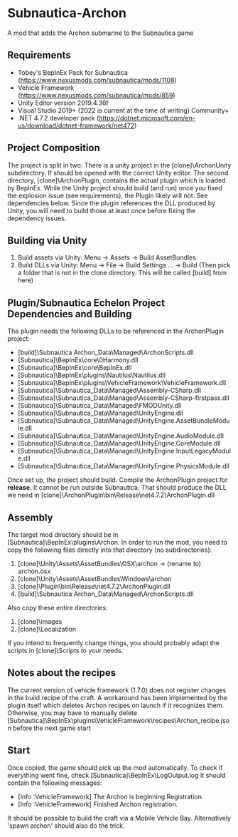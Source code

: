 # Subnautica-Archon
A mod that adds the Archon submarine to the Subnautica game

## Requirements
- Tobey's BepInEx Pack for Subnautica (https://www.nexusmods.com/subnautica/mods/1108)
- Vehicle Framework (https://www.nexusmods.com/subnautica/mods/859)
- Unity Editor version 2019.4.36f
- Visual Studio 2019+ (2022 is current at the time of writing) Community+
- .NET 4.7.2 developer pack (https://dotnet.microsoft.com/en-us/download/dotnet-framework/net472)

## Project Composition
The project is split in two: There is a unity project in the [clone]\ArchonUnity subdirectory. If should be opened with the correct Unity editor. The second directory, [clone]\ArchonPlugin, contains the actual plugin which is loaded by BepInEx.
While the Unity project should build (and run) once you fixed the explosion issue (see requirements), the Plugin likely will not.
See dependencies below. Since the plugin references the DLL produced by Unity, you will need to build those at least once before fixing the dependency issues.

## Building via Unity
1) Build assets via Unity: Menu -> Assets -> Build AssetBundles
2) Build DLLs via Unity: Menu -> File -> Build Settings ... -> Build 
(Then pick a folder that is not in the clone directory.  This will be called [build] from here)

## Plugin/Subnautica Echelon Project Dependencies and Building
The plugin needs the following DLLs to be referenced in the ArchonPlugin project:
- [build]\Subnautica Archon_Data\Managed\ArchonScripts.dll
- [Subnautica]\BepInEx\core\0Harmony.dll
- [Subnautica]\BepInEx\core\BepInEx.dll
- [Subnautica]\BepInEx\plugins\Nautilus\Nautilus.dll
- [Subnautica]\BepInEx\plugins\VehicleFramework\VehicleFramework.dll
- [Subnautica]\Subnautica_Data\Managed\Assembly-CSharp.dll
- [Subnautica]\Subnautica_Data\Managed\Assembly-CSharp-firstpass.dll
- [Subnautica]\Subnautica_Data\Managed\FMODUnity.dll
- [Subnautica]\Subnautica_Data\Managed\UnityEngine.dll
- [Subnautica]\Subnautica_Data\Managed\UnityEngine.AssetBundleModule.dll
- [Subnautica]\Subnautica_Data\Managed\UnityEngine.AudioModule.dll
- [Subnautica]\Subnautica_Data\Managed\UnityEngine.CoreModule.dll
- [Subnautica]\Subnautica_Data\Managed\UnityEngine.InputLegacyModule.dll
- [Subnautica]\Subnautica_Data\Managed\UnityEngine.PhysicsModule.dll

Once set up, the project should build.
Compile the ArchonPlugin project for **release**. It cannot be run outside Subnautica. That should produce the DLL we need in [clone]\ArchonPlugin\bin\Release\net4.7.2\ArchonPlugin.dll

## Assembly
The target mod directory should be in [Subnautica]\BepInEx\plugins\Archon.
In order to run the mod, you need to copy the following files directly into that directory (no subdirectories):
1) [clone]\Unity\Assets\AssetBundles\OSX\archon -> (rename to) archon.osx
2) [clone]\Unity\Assets\AssetBundles\Windows\archon
3) [clone]\Plugin\bin\Release\net4.7.2\ArchonPlugin.dll
4) [build]\Subnautica Archon_Data\Managed\ArchonScripts.dll

Also copy these entire directories:
1) [clone]\images
2) [clone]\Localization

If you intend to frequently change things, you should probably adapt the scripts in [clone]\Scripts to your needs.

## Notes about the recipes
The current version of vehicle framework (1.7.0) does not register changes in the build recipe of the craft.
A workaround has been implemented by the plugin itself which deletes Archon recipes on launch if it recognizes them.
Otherwise, you may have to manually delete [Subnautica]\BepInEx\plugins\VehicleFramework\recipes\Archon_recipe.json before the next game start

## Start
Once copied, the game should pick up the mod automatically. To check if everything went fine, check 
[Subnautica]\BepInEx\LogOutput.log
It should contain the following messages:
- [Info   :VehicleFramework] The Archon is beginning Registration.
- [Info   :VehicleFramework] Finished Archon registration.

It should be possible to build the craft via a Mobile Vehicle Bay. Alternatively 'spawn archon' should also do the trick.


